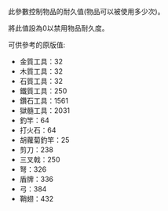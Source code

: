 此參數控制物品的耐久值(物品可以被使用多少次)。

將此值設為0以禁用物品耐久度。

可供參考的原版值:

* 金質工具：32
* 木質工具：32
* 石質工具：32
* 鐵質工具：250
* 鑽石工具：1561
* 獄髓工具：2031
* 釣竿：64
* 打火石：64
* 胡蘿蔔釣竿：25
* 剪刀：238
* 三叉戟：250
* 弩：326
* 盾牌：336
* 弓：384
* 鞘翅：432